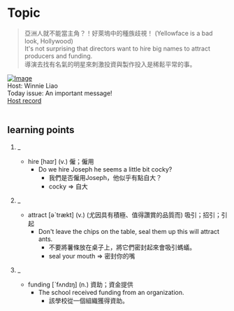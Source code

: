 # Topic

> 亞洲人就不能當主角？！好萊塢中的種族歧視！ (Yellowface is a bad look, Hollywood) <br>
> It's not surprising that directors want to hire big names to attract producers and funding. <br>
> 導演去找有名氣的明星來刺激投資與製作投入是稀鬆平常的事。 <br>

[![Image](https://cdn.voicetube.com/assets/thumbnails/zB0lrSebyng.jpg)](https://www.youtube.com/embed/zB0lrSebyng?rel=0&showinfo=0&cc_load_policy=0&controls=1&autoplay=1&iv_load_policy=3&playsinline=1&wmode=transparent&start=164&end=169&enablejsapi=1&origin=https://tw.voicetube.com&widgetid=1)<br>
Host: Winnie Liao
<br>Today issue: An important message!
<br>
[Host record](https://cdn.voicetube.com/tmp/everyday_records/callmeboss901/3771.mp3)
<br><br>
## learning points
1. _
	* hire [haɪr] (v.) 僱；僱用
		- Do we hire Joseph he seems a little bit cocky?
			+ 我們是否僱用Joseph，他似乎有點自大？
			+ cocky => 自大

2. _
	* attract [əˋtrækt] (v.) (尤因具有積極、值得讚賞的品質而) 吸引；招引；引起
		- Don't leave the chips on the table, seal them up this will attract ants.
			+ 不要將薯條放在桌子上，將它們密封起來會吸引螞蟻。
			+ seal your mouth => 密封你的嘴

3. _
	* funding [ˋfʌndɪŋ] (n.) 資助；資金提供
		- The school received funding from an organization.
			+ 該學校從一個組織獲得資助。
